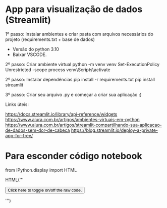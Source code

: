 # App para visualização de dados (Streamlit)

1º passo: Instalar ambientes e criar pasta com arquivos necessários do projeto (requirements.txt + base de dados)
- Versão do python 3.10
- Baixar VSCODE.

2º passo: Criar ambiente virtual
python -m venv venv
Set-ExecutionPolicy Unrestricted -scope process
venv\Scripts\activate

2º passo: Instalar dependências
pip install -r requirements.txt
pip install streamlit

3º passo: Criar seu arquivo .py e começar a criar sua aplicação :)


Links úteis:

https://docs.streamlit.io/library/api-reference/widgets
https://www.alura.com.br/artigos/ambientes-virtuais-em-python
https://www.alura.com.br/artigos/streamlit-compartilhando-sua-aplicacao-de-dados-sem-dor-de-cabeca
https://blog.streamlit.io/deploy-a-private-app-for-free/


# Para esconder código notebook
from IPython.display import HTML

HTML('''<script>
code_show=true; 
function code_toggle() {
 if (code_show){
 $('div.input').hide();
 } else {
 $('div.input').show();
 }
 code_show = !code_show
} 
$( document ).ready(code_toggle);
</script>
<form action="javascript:code_toggle()"><input type="submit" value="Click here to toggle on/off the raw code."></form>''')
